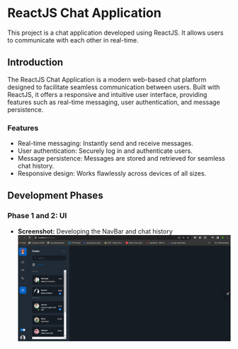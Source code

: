 # ReactJS Chat Application

This project is a chat application developed using ReactJS. It allows users to communicate with each other in real-time.

## Introduction

The ReactJS Chat Application is a modern web-based chat platform designed to facilitate seamless communication between users. Built with ReactJS, it offers a responsive and intuitive user interface, providing features such as real-time messaging, user authentication, and message persistence.

### Features

- Real-time messaging: Instantly send and receive messages.
- User authentication: Securely log in and authenticate users.
- Message persistence: Messages are stored and retrieved for seamless chat history.
- Responsive design: Works flawlessly across devices of all sizes.

## Development Phases

### Phase 1 and 2: UI

- **Screenshot:** Developing the NavBar and chat history
  ![Navbar and Chat UI](Screenshots/phase2.png)


